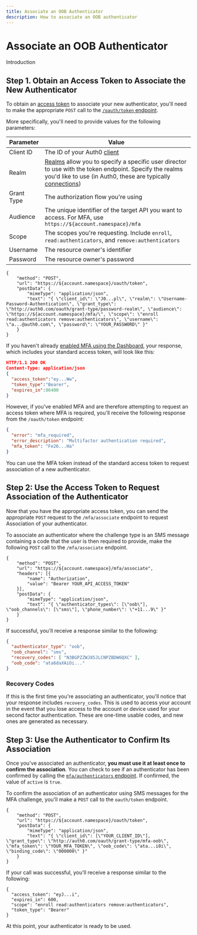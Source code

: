 ```yaml
---
title: Associate an OOB Authenticator
description: How to associate an OOB authenticator
---
```

# Associate an OOB Authenticator

Introduction

## Step 1. Obtain an Access Token to Associate the New Authenticator

To obtain an [access token](/tokens/access-token) to associate your new authenticator, you'll need to make the appropriate `POST` call to the [`/oauth/token` endpoint](/api/authentication#resource-owner-password). 

More specifically, you'll need to provide values for the following parameters:

| Parameter | Value |
| - | - |
| Client ID | The ID of your Auth0 [client](/clients) |
| Realm | [Realms](/api-auth/grant/password#realm-support) allow you to specify a specific user director to use with the token endpoint. Specify the realms you'd like to use (in Auth0, these are typically [connections](/identityproviders)) |
| Grant Type | The authorization flow you're using |
| Audience | The unique identifier of the target API you want to access. For MFA, use `https://${account.namespace}/mfa` |
| Scope | The scopes you're requesting. Include `enroll`, `read:authenticators`, and `remove:authenticators` |
| Username | The resource owner's identifier |
| Password | The resource owner's password |

```har
{
	"method": "POST",
	"url": "https://${account.namespace}/oauth/token",
	"postData": {
		"mimeType": "application/json",
		"text": "{ \"client_id\": \"J0...pl\", \"realm\": \"Username-Password-Authentication\", \"grant_type\": \"http://auth0.com/oauth/grant-type/password-realm\", \"audience\": \"https://${account.namespace}/mfa/\", \"scope\": \"enroll read:authenticators remove:authenticators\", \"username\": \"a...@auth0.com\", \"password\": \"YOUR_PASSWORD\" }"
	}
}
```

If you haven't already [enabled MFA using the Dashboard](${manage_url}/#/guardian), your response, which includes your standard access token, will look like this:

```json
HTTP/1.1 200 OK
Content-Type: application/json
{
  "access_token":"ey...Ww",
  "token_type":"Bearer",
  "expires_in":86400
}
```

However, if you've enabled MFA and are therefore attempting to request an access token where MFA is required, you'll receive the following response from the `/oauth/token` endpoint:

```json
{
  "error": "mfa_required",
  "error_description": "Multifactor authentication required",
  "mfa_token": "Fe26...Ha"
}
```

You can use the MFA token instead of the standard access token to request association of a new authenticator.

## Step 2: Use the Access Token to Request Association of the Authenticator

Now that you have the appropriate access token, you can send the appropriate `POST` request to the `/mfa/associate` endpoint to request Association of your authenticator.

To associate an authenticator where the challenge type is an SMS message containing a code that the user is then required to provide, make the following `POST` call to the `/mfa/associate` endpoint.

```har
{
	"method": "POST",
	"url": "https://${account.namespace}/mfa/associate",
	"headers": [{
		"name": "Authorization",
		"value": "Bearer YOUR_API_ACCESS_TOKEN"
	}],
	"postData": {
		"mimeType": "application/json",
		"text": "{ \"authenticator_types\": [\"oob\"], \"oob_channels\": [\"sms\"], \"phone_number\": \"+11...9\" }"
	}
}
```

If successful, you'll receive a response similar to the following:

```json
{
  "authenticator_type": "oob",
  "oob_channel": "sms",
  "recovery_codes": [ "N3BGPZZWJ85JLCNPZBDW6QXC" ],
  "oob_code": "ata6daXAiOi..."
}
```

### Recovery Codes

If this is the first time you're associating an authenticator, you'll notice that your response includes `recovery_codes`. This is used to access your account in the event that you lose access to the account or device used for your second factor authentication. These are one-time usable codes, and new ones are generated as necessary.

## Step 3: Use the Authenticator to Confirm Its Association

Once you've associated an authenticator, **you must use it at least once to confirm the association**. You can check to see if an authenticator has been confirmed by calling the [`mfa/authenticators` endpoint](/multifactor-authentication/api/manage#list-authenticators). If confirmed, the value of `active` is `true`.

To confirm the association of an authenticator using SMS messages for the MFA challenge, you'll make a `POST` call to the `oauth/token` endpoint.

```har
{
	"method": "POST",
	"url": "https://${account.namespace}/oauth/token",
	"postData": {
		"mimeType": "application/json",
		"text": "{ \"client_id\": [\"YOUR_CLIENT_ID\"], \"grant_type\": \"http://auth0.com/oauth/grant-type/mfa-oob\", \"mfa_token\": \"YOUR_MFA_TOKEN\", \"oob_code\": \"ata...i0i\", \"binding_code\": \"000000\" }"
	}
}
```

If your call was successful, you'll receive a response similar to the following:

```
{
  "access_token": "eyJ...i",
  "expires_in": 600,
  "scope": "enroll read:authenticators remove:authenticators",
  "token_type": "Bearer"
}
```

At this point, your authenticator is ready to be used.